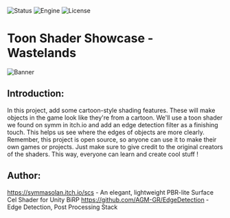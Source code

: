 ![Status](https://badgen.net/badge/Status/OpenSource/orange?icon=github)
![Engine](https://badgen.net/badge/Engine/Unity/blue)
![License](https://badgen.net/badge/license/MIT/green)

# **Toon Shader Showcase - Wastelands**
![Banner](https://user-images.githubusercontent.com/101796812/258840826-eda469e1-817a-413f-b990-b2b04e22db86.png)

## **Introduction:**
In this project, add some cartoon-style shading features. These will make objects in the game look like they're from a cartoon. We'll use a toon shader we found on symm in itch.io and add an edge detection filter as a finishing touch. This helps us see where the edges of objects are more clearly. Remember, this project is open source, so anyone can use it to make their own games or projects. Just make sure to give credit to the original creators of the shaders. This way, everyone can learn and create cool stuff !

## **Author:**
https://symmasolan.itch.io/scs - An elegant, lightweight PBR-lite Surface Cel Shader for Unity BiRP
https://github.com/AGM-GR/EdgeDetection - Edge Detection, Post Processing Stack
